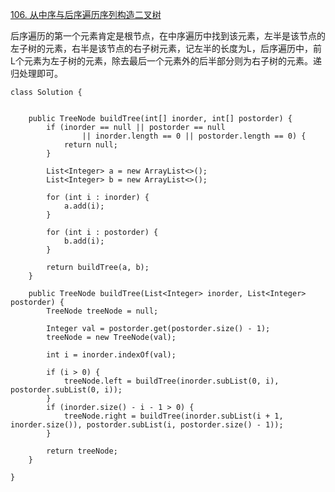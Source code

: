 [106. 从中序与后序遍历序列构造二叉树](https://leetcode-cn.com/problems/construct-binary-tree-from-inorder-and-postorder-traversal/description/)

后序遍历的第一个元素肯定是根节点，在中序遍历中找到该元素，左半是该节点的左子树的元素，右半是该节点的右子树元素，记左半的长度为L，后序遍历中，前L个元素为左子树的元素，除去最后一个元素外的后半部分则为右子树的元素。递归处理即可。

```
class Solution {


    public TreeNode buildTree(int[] inorder, int[] postorder) {
        if (inorder == null || postorder == null
                || inorder.length == 0 || postorder.length == 0) {
            return null;
        }

        List<Integer> a = new ArrayList<>();
        List<Integer> b = new ArrayList<>();

        for (int i : inorder) {
            a.add(i);
        }

        for (int i : postorder) {
            b.add(i);
        }

        return buildTree(a, b);
    }

    public TreeNode buildTree(List<Integer> inorder, List<Integer> postorder) {
        TreeNode treeNode = null;

        Integer val = postorder.get(postorder.size() - 1);
        treeNode = new TreeNode(val);

        int i = inorder.indexOf(val);

        if (i > 0) {
            treeNode.left = buildTree(inorder.subList(0, i), postorder.subList(0, i));
        }
        if (inorder.size() - i - 1 > 0) {
            treeNode.right = buildTree(inorder.subList(i + 1, inorder.size()), postorder.subList(i, postorder.size() - 1));
        }

        return treeNode;
    }

}
```